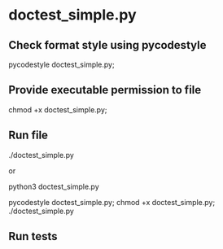 # doctest_simple.py

## Check format style using pycodestyle
pycodestyle doctest_simple.py; 

## Provide executable permission to file
chmod +x doctest_simple.py;

## Run file
./doctest_simple.py

or 

python3 doctest_simple.py

pycodestyle doctest_simple.py; chmod +x doctest_simple.py; ./doctest_simple.py

## Run tests

